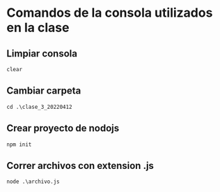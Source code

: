# Comandos de la consola utilizados en la clase

## Limpiar consola
```clear```

## Cambiar carpeta
```cd .\clase_3_20220412```

## Crear proyecto de nodojs
```npm init```

## Correr archivos con extension .js
```node .\archivo.js```
